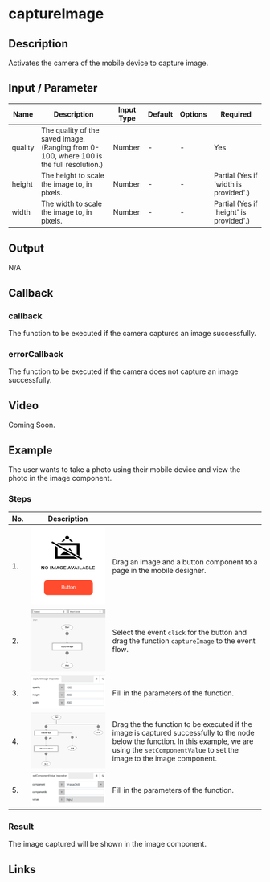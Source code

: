 # captureImage

## Description

Activates the camera of the mobile device to capture image.

## Input / Parameter

| Name | Description | Input Type | Default | Options | Required |
| ------ | ------ | ------ | ------ | ------ | ------ |
| quality | The quality of the saved image. (Ranging from 0-100, where 100 is the full resolution.) | Number | - | - | Yes |
| height | The height to scale the image to, in pixels. | Number | - | - | Partial (Yes if 'width is provided'.) |
| width | The width to scale the image to, in pixels. | Number | - | - | Partial (Yes if 'height' is provided'.) |

## Output

N/A

## Callback

### callback

The function to be executed if the camera captures an image successfully.

### errorCallback

The function to be executed if the camera does not capture an image successfully.

## Video

Coming Soon.

<!-- Format: [![Video]({image-path})]({url-link}) -->

## Example

The user wants to take a photo using their mobile device and view the photo in the image component.

<!-- Share a scenario, like a user requirements. -->

### Steps

| No. | Description |  |
| ------ | ------ | ------ |
| 1. | ![](./captureImage-step-1.png) | Drag an image and a button component to a page in the mobile designer. |
| 2. | ![](./captureImage-step-2.png) | Select the event `click` for the button and drag the function `captureImage` to the event flow. |
| 3. | ![](./captureImage-step-3.png) | Fill in the parameters of the function. |
| 4. | ![](./captureImage-step-4.png) | Drag the the function to be executed if the image is captured successfully to the node below the function. In this example, we are using the `setComponentValue` to set the image to the image component. |
| 5. | ![](./captureImage-step-5.png) | Fill in the parameters of the function. |

### Result

The image captured will be shown in the image component.

<!-- Explain the output.

Format: ![]({image-path}) -->

## Links